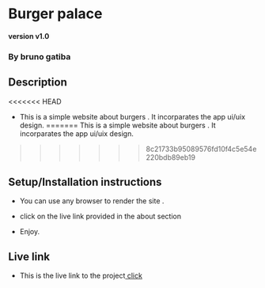 # Burger palace 

#### version v1.0

### By bruno gatiba 

## Description  
<<<<<<< HEAD
* This is a simple website about burgers . It incorparates the app ui/uix design.
=======
This is a simple website about burgers . It incorparates the app ui/uix design.
>>>>>>> 8c21733b95089576fd10f4c5e54e220bdb89eb19

## Setup/Installation instructions 
* You can use any browser to render the site .

* click on the live link provided in the about section 
* Enjoy.

## Live link 
* This is the live link to the project<a href="https://ch1n069.github.io/First-repo/"> click </a>
